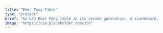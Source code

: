 ```yaml
---
title: "Beer Pong Table"
type: "project"
brief: "An LED Beer Pong table in its second generation. A scoreboard, audio visualizer, animations and more running on over 2000 LED's"
image: "https://via.placeholder.com/150"
---
```

